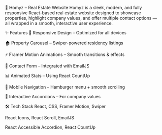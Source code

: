 🏡 Homyz – Real Estate Website
Homyz is a sleek, modern, and fully responsive React-based real estate website designed to showcase properties, highlight company values, and offer multiple contact options — all wrapped in a smooth, interactive user experience.

✨ Features
🔁 Responsive Design – Optimized for all devices

🏠 Property Carousel – Swiper-powered residency listings

⚡ Framer Motion Animations – Smooth transitions & effects

💬 Contact Form – Integrated with EmailJS

📊 Animated Stats – Using React CountUp

📱 Mobile Navigation – Hamburger menu + smooth scrolling

🧩 Interactive Accordions – For company values

🛠️ Tech Stack
React, CSS, Framer Motion, Swiper

React Icons, React Scroll, EmailJS

React Accessible Accordion, React CountUp
